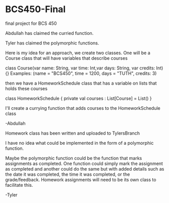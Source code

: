 # BCS450-Final
final project for BCS 450

Abdullah has claimed the curried function.

Tyler has claimed the polymorphic functions.

Here is my idea for an approach, we create two classes. One will be a Course class that will have variables that describe courses

class Course(var name: String, var time: Int,var days: String, var credits: Int){}
Examples: (name = "BCS450", time = 1200, days = "TUTH", credits: 3)

then we have a HomeworkSchedule class that has a variable on lists that holds these courses

class HomeworkSchedule {
  private val courses : List[Course] = List()
}

I'll create a currying function that adds courses to the HomeworkSchedule class

-Abdullah

Homework class has been written and uploaded to TylersBranch

I have no idea what could be implemented in the form of a polymorphic function.

Maybe the polymorphic function could be the function that marks assignments as completed. One function could simply mark the assignment as completed and another could do the same but with added details such as the date it was completed, the time it was completed, or the grade/feedback. Homework assignments will need to be its own class to facilitate this.

-Tyler
